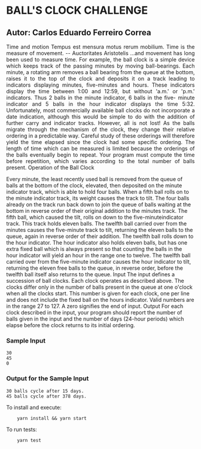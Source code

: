 # BALL'S CLOCK CHALLENGE

## Autor: Carlos Eduardo Ferreiro Correa

<p align="justify">Time and motion
Tempus est mensura motus rerum mobilium.
Time is the measure of movement.
-- Auctoritates Aristotelis
...and movement has long been used to measure time. For example, the ball clock is a
simple device which keeps track of the passing minutes by moving ball-bearings. Each
minute, a rotating arm removes a ball bearing from the queue at the bottom, raises it to
the top of the clock and deposits it on a track leading to indicators displaying minutes,
five-minutes and hours. These indicators display the time between 1:00 and 12:59, but
without 'a.m.' or 'p.m.' indicators. Thus 2 balls in the minute indicator, 6 balls in the five-
minute indicator and 5 balls in the hour indicator displays the time 5:32.
Unfortunately, most commercially available ball clocks do not incorporate a date
indication, although this would be simple to do with the addition of further carry and
indicator tracks. However, all is not lost! As the balls migrate through the mechanism of
the clock, they change their relative ordering in a predictable way. Careful study of these
orderings will therefore yield the time elapsed since the clock had some specific
ordering. The length of time which can be measured is limited because the orderings of
the balls eventually begin to repeat. Your program must compute the time before
repetition, which varies according to the total number of balls present.
Operation of the Ball Clock

Every minute, the least recently used ball is removed from the queue of balls at the
bottom of the clock, elevated, then deposited on the minute indicator track, which is able
to hold four balls. When a fifth ball rolls on to the minute indicator track, its weight
causes the track to tilt. The four balls already on the track run back down to join the
queue of balls waiting at the bottom in reverse order of their original addition to the
minutes track. The fifth ball, which caused the tilt, rolls on down to the five-minuteindicator track. This track holds eleven balls. The twelfth ball carried over from the
minutes causes the five-minute track to tilt, returning the eleven balls to the queue,
again in reverse order of their addition. The twelfth ball rolls down to the hour indicator.
The hour indicator also holds eleven balls, but has one extra fixed ball which is always
present so that counting the balls in the hour indicator will yield an hour in the range one
to twelve. The twelfth ball carried over from the five-minute indicator causes the hour
indicator to tilt, returning the eleven free balls to the queue, in reverse order, before the
twelfth ball itself also returns to the queue.
Input
The input defines a succession of ball clocks. Each clock operates as described above.
The clocks differ only in the number of balls present in the queue at one o'clock when all
the clocks start. This number is given for each clock, one per line and does not include
the fixed ball on the hours indicator. Valid numbers are in the range 27 to 127. A zero
signifies the end of input.
Output
For each clock described in the input, your program should report the number of balls
given in the input and the number of days (24-hour periods) which elapse before the
clock returns to its initial ordering.</p>

### Sample Input
``` 
30
45
0
```

### Output for the Sample Input

```
30 balls cycle after 15 days.
45 balls cycle after 378 days.
```

To install and execute:
``` 
    yarn install && yarn start
```    
To run tests:
``` 
    yarn test
```    
 